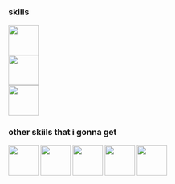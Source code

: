 <h3>skills</h3>
<img width="60px" height="60px" src="https://cdn.jsdelivr.net/gh/devicons/devicon/icons/linux/linux-original.svg" />
<br>
<img width="60px" height="60px" src="https://cdn.jsdelivr.net/gh/devicons/devicon/icons/python/python-original.svg" />
<br>
<img width="60px" height="60px" src="https://cdn.jsdelivr.net/gh/devicons/devicon/icons/javascript/javascript-original.svg" />


<h3>other skiils that i gonna get</h3>
<img width="60px" height="60px" src="https://cdn.jsdelivr.net/gh/devicons/devicon/icons/php/php-original.svg" />
<img width="60px" height="60px" src="https://cdn.jsdelivr.net/gh/devicons/devicon/icons/django/django-plain-wordmark.svg" />
<img width="60px" height="60px" src="https://cdn.jsdelivr.net/gh/devicons/devicon/icons/react/react-original.svg" />
<img width="60px" height="60px" src="https://cdn.jsdelivr.net/gh/devicons/devicon/icons/nodejs/nodejs-original-wordmark.svg" />
<img width="60px" height="60px" src="https://cdn.jsdelivr.net/gh/devicons/devicon/icons/java/java-plain.svg" />
